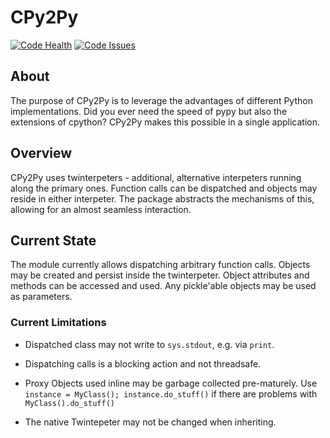 # CPy2Py #
[![Code Health](https://landscape.io/github/maxfischer2781/cpy2py/master/landscape.svg?style=flat)](https://landscape.io/github/maxfischer2781/cpy2py/master)
[![Code Issues](https://www.quantifiedcode.com/api/v1/project/fa44a076922a4047a736e29bb0a206f4/badge.svg)](https://www.quantifiedcode.com/app/project/fa44a076922a4047a736e29bb0a206f4)

## About ##

The purpose of CPy2Py is to leverage the advantages of different Python implementations.
Did you ever need the speed of pypy but also the extensions of cpython?
CPy2Py makes this possible in a single application.

## Overview ##

CPy2Py uses twinterpeters - additional, alternative interpeters running along the primary ones.
Function calls can be dispatched and objects may reside in either interpeter.
The package abstracts the mechanisms of this, allowing for an almost seamless interaction.

## Current State ##

The module currently allows dispatching arbitrary function calls.
Objects may be created and persist inside the twinterpeter.
Object attributes and methods can be accessed and used.
Any pickle'able objects may be used as parameters.

### Current Limitations ###

   * Dispatched class may not write to `sys.stdout`, e.g. via `print`.

   * Dispatching calls is a blocking action and not threadsafe.

   * Proxy Objects used inline may be garbage collected pre-maturely. Use `instance = MyClass(); instance.do_stuff()` if there are problems with `MyClass().do_stuff()`

   * The native Twintepeter may not be changed when inheriting.
